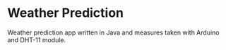 # Weather Prediction
Weather prediction app written in Java and measures taken with Arduino and DHT-11 module.